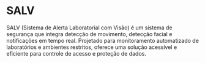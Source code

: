 # SALV
SALV (Sistema de Alerta Laboratorial com Visão) é um sistema de segurança que integra detecção de movimento, detecção facial e notificações em tempo real. Projetado para monitoramento automatizado de laboratórios e ambientes restritos, oferece uma solução acessível e eficiente para controle de acesso e proteção de dados.
